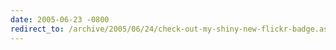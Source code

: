 ```yaml
---
date: 2005-06-23 -0800
redirect_to: /archive/2005/06/24/check-out-my-shiny-new-flickr-badge.aspx/
---
```

